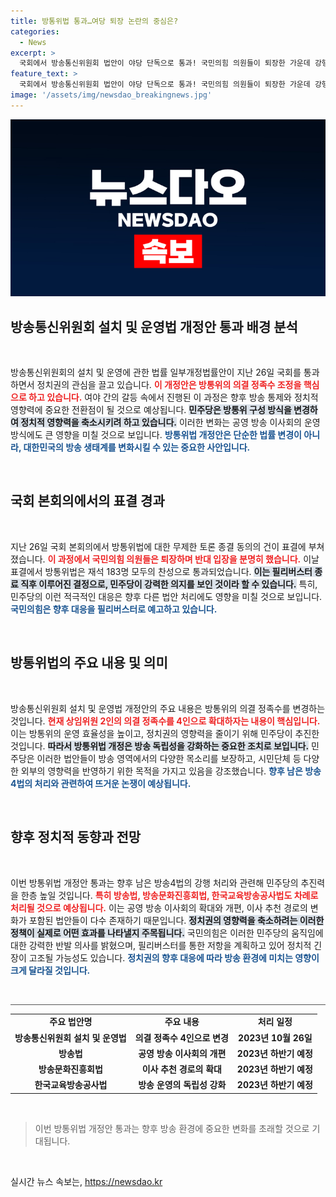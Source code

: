 ```yaml
---
title: 방통위법 통과…여당 퇴장 논란의 중심은?
categories:
  - News
excerpt: >
  국회에서 방송통신위원회 법안이 야당 단독으로 통과! 국민의힘 의원들이 퇴장한 가운데 강행 처리된 이 법안은 향후 공영방송의 정치적 영향력을 줄이는 중요한 변화를 가져올 예정이다. 클릭해서 자세히 알아보세요!
feature_text: >
  국회에서 방송통신위원회 법안이 야당 단독으로 통과! 국민의힘 의원들이 퇴장한 가운데 강행 처리된 이 법안은 향후 공영방송의 정치적 영향력을 줄이는 중요한 변화를 가져올 예정이다. 클릭해서 자세히 알아보세요!
image: '/assets/img/newsdao_breakingnews.jpg'
---
```


<p><img src="/assets/img/newsdao_breakingnews.jpg" alt="bookingtag 속보" /></p>

<h2 data-ke-size="size26">방송통신위원회 설치 및 운영법 개정안 통과 배경 분석</h2>

<p data-ke-size="size16">&nbsp;</p>

<p>방송통신위원회의 설치 및 운영에 관한 법률 일부개정법률안이 지난 26일 국회를 통과하면서 정치권의 관심을 끌고 있습니다. <b><span style="color: #ee2323;">이 개정안은 방통위의 의결 정족수 조정을 핵심으로 하고 있습니다.</span></b> 여야 간의 갈등 속에서 진행된 이 과정은 향후 방송 통제와 정치적 영향력에 중요한 전환점이 될 것으로 예상됩니다. <b><span style="background-color: #21538527;">민주당은 방통위 구성 방식을 변경하여 정치적 영향력을 축소시키려 하고 있습니다.</span></b> 이러한 변화는 공영 방송 이사회의 운영 방식에도 큰 영향을 미칠 것으로 보입니다. <b><span style="color: #1a5490;">방통위법 개정안은 단순한 법률 변경이 아니라, 대한민국의 방송 생태계를 변화시킬 수 있는 중요한 사안입니다.</span></b></p>

<p data-ke-size="size16">&nbsp;</p> 

<h2 data-ke-size="size26">국회 본회의에서의 표결 경과</h2>

<p data-ke-size="size16">&nbsp;</p>

<p>지난 26일 국회 본회의에서 방통위법에 대한 무제한 토론 종결 동의의 건이 표결에 부쳐졌습니다. <b><span style="color: #ee2323;">이 과정에서 국민의힘 의원들은 퇴장하며 반대 입장을 분명히 했습니다.</span></b> 이날 표결에서 방통위법은 재석 183명 모두의 찬성으로 통과되었습니다. <b><span style="background-color: #21538527;">이는 필리버스터 종료 직후 이루어진 결정으로, 민주당이 강력한 의지를 보인 것이라 할 수 있습니다.</span></b> 특히, 민주당의 이런 적극적인 대응은 향후 다른 법안 처리에도 영향을 미칠 것으로 보입니다. <b><span style="color: #1a5490;">국민의힘은 향후 대응을 필리버스터로 예고하고 있습니다.</span></b></p>

<p data-ke-size="size16">&nbsp;</p> 

<h2 data-ke-size="size26">방통위법의 주요 내용 및 의미</h2>

<p data-ke-size="size16">&nbsp;</p>

<p>방송통신위원회 설치 및 운영법 개정안의 주요 내용은 방통위의 의결 정족수를 변경하는 것입니다. <b><span style="color: #ee2323;">현재 상임위원 2인의 의결 정족수를 4인으로 확대하자는 내용이 핵심입니다.</span></b> 이는 방통위의 운영 효율성을 높이고, 정치권의 영향력을 줄이기 위해 민주당이 추진한 것입니다. <b><span style="background-color: #21538527;">따라서 방통위법 개정은 방송 독립성을 강화하는 중요한 조치로 보입니다.</span></b> 민주당은 이러한 법안들이 방송 영역에서의 다양한 목소리를 보장하고, 시민단체 등 다양한 외부의 영향력을 반영하기 위한 목적을 가지고 있음을 강조했습니다. <b><span style="color: #1a5490;">향후 남은 방송4법의 처리와 관련하여 뜨거운 논쟁이 예상됩니다.</span></b></p>

<p data-ke-size="size16">&nbsp;</p> 

<h2 data-ke-size="size26">향후 정치적 동향과 전망</h2>

<p data-ke-size="size16">&nbsp;</p>

<p>이번 방통위법 개정안 통과는 향후 남은 방송4법의 강행 처리와 관련해 민주당의 추진력을 한층 높일 것입니다. <b><span style="color: #ee2323;">특히 방송법, 방송문화진흥회법, 한국교육방송공사법도 차례로 처리될 것으로 예상됩니다.</span></b> 이는 공영 방송 이사회의 확대와 개편, 이사 추천 경로의 변화가 포함된 법안들이 다수 존재하기 때문입니다. <b><span style="background-color: #21538527;">정치권의 영향력을 축소하려는 이러한 정책이 실제로 어떤 효과를 나타낼지 주목됩니다.</span></b> 국민의힘은 이러한 민주당의 움직임에 대한 강력한 반발 의사를 밝혔으며, 필리버스터를 통한 저항을 계획하고 있어 정치적 긴장이 고조될 가능성도 있습니다. <b><span style="color: #1a5490;">정치권의 향후 대응에 따라 방송 환경에 미치는 영향이 크게 달라질 것입니다.</span></b></p>

<p data-ke-size="size16">&nbsp;</p> 

<hr style="height:1px; border:none; color:#555; background-color:#555;"/>

<table style="border-collapse:collapse; width:100%;">
    <tr>
        <td style="text-align: center; height: 17px;"><b>주요 법안명</b></td>
        <td style="text-align: center; height: 17px;"><b>주요 내용</b></td>
        <td style="text-align: center; height: 17px;"><b>처리 일정</b></td>
    </tr>
    <tr>
        <td style="text-align: center; height: 17px;"><b>방송통신위원회 설치 및 운영법</b></td>
        <td style="text-align: center; height: 17px;"><b>의결 정족수 4인으로 변경</b></td>
        <td style="text-align: center; height: 17px;"><b>2023년 10월 26일</b></td>
    </tr>
    <tr>
        <td style="text-align: center; height: 17px;"><b>방송법</b></td>
        <td style="text-align: center; height: 17px;"><b>공영 방송 이사회의 개편</b></td>
        <td style="text-align: center; height: 17px;"><b>2023년 하반기 예정</b></td>
    </tr>
    <tr>
        <td style="text-align: center; height: 17px;"><b>방송문화진흥회법</b></td>
        <td style="text-align: center; height: 17px;"><b>이사 추천 경로의 확대</b></td>
        <td style="text-align: center; height: 17px;"><b>2023년 하반기 예정</b></td>
    </tr>
    <tr>
        <td style="text-align: center; height: 17px;"><b>한국교육방송공사법</b></td>
        <td style="text-align: center; height: 17px;"><b>방송 운영의 독립성 강화</b></td>
        <td style="text-align: center; height: 17px;"><b>2023년 하반기 예정</b></td>
    </tr>
</table>

<p data-ke-size="size16">&nbsp;</p> 

<blockquote>이번 방통위법 개정안 통과는 향후 방송 환경에 중요한 변화를 초래할 것으로 기대됩니다.</blockquote>

<p data-ke-size="size16">&nbsp;</p>
실시간 뉴스 속보는, <a href="https://newsdao.kr" rel="dofollow">https://newsdao.kr</a>


